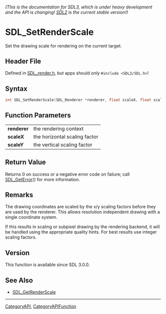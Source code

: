###### (This is the documentation for SDL3, which is under heavy development and the API is changing! [SDL2](https://wiki.libsdl.org/SDL2/) is the current stable version!)
# SDL_SetRenderScale

Set the drawing scale for rendering on the current target.

## Header File

Defined in [SDL_render.h](https://github.com/libsdl-org/SDL/blob/main/include/SDL3/SDL_render.h), but apps should _only_ `#include <SDL3/SDL.h>`!

## Syntax

```c
int SDL_SetRenderScale(SDL_Renderer *renderer, float scaleX, float scaleY);

```

## Function Parameters

|                  |                               |
| ---------------- | ----------------------------- |
| **renderer**     | the rendering context         |
| **scaleX**       | the horizontal scaling factor |
| **scaleY**       | the vertical scaling factor   |

## Return Value

Returns 0 on success or a negative error code on failure; call
[SDL_GetError](SDL_GetError)() for more information.

## Remarks

The drawing coordinates are scaled by the x/y scaling factors before they
are used by the renderer. This allows resolution independent drawing with a
single coordinate system.

If this results in scaling or subpixel drawing by the rendering backend, it
will be handled using the appropriate quality hints. For best results use
integer scaling factors.

## Version

This function is available since SDL 3.0.0.

## See Also

* [SDL_GetRenderScale](SDL_GetRenderScale)

----
[CategoryAPI](CategoryAPI), [CategoryAPIFunction](CategoryAPIFunction)

